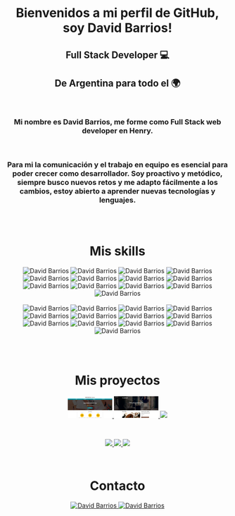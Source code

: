 <h1 align='center'>Bienvenidos a mi perfil de GitHub, soy David Barrios!</h1>

<h2 align="center">Full Stack Developer 💻</h2>
<h2 align="center">De Argentina para todo el 🌍</h2>
<br>
<h3 align="center">Mi nombre es David Barrios, me forme como Full Stack web developer en Henry.</h3><br>
<h3 align="center">
Para mi la comunicación y el trabajo en equipo es esencial para poder crecer como desarrollador. Soy proactivo y metódico, siempre busco nuevos retos y me adapto fácilmente a los cambios, estoy abierto a aprender nuevas tecnologías y lenguajes.
</h3>
<br>
<br>

<h1 align="center">Mis skills</h1>
<p align="center">
<img width="5%" src="https://cdn.jsdelivr.net/gh/devicons/devicon/icons/html5/html5-original-wordmark.svg" alt='David Barrios' />
<img width="5%" src="https://cdn.jsdelivr.net/gh/devicons/devicon/icons/css3/css3-original-wordmark.svg" alt='David Barrios' />
<img width="5%" src="https://cdn.jsdelivr.net/gh/devicons/devicon/icons/javascript/javascript-original.svg" alt='David Barrios' />
<img width="5%" src="https://cdn.jsdelivr.net/gh/devicons/devicon/icons/tailwindcss/tailwindcss-original-wordmark.svg" alt='David Barrios' />
<img width="5%" src="https://cdn.jsdelivr.net/gh/devicons/devicon/icons/bootstrap/bootstrap-original-wordmark.svg" alt='David Barrios' />
<img width="5%" src="https://cdn.jsdelivr.net/gh/devicons/devicon/icons/sass/sass-original.svg" alt='David Barrios' />
<img width="5%" src="https://cdn.jsdelivr.net/gh/devicons/devicon/icons/less/less-plain-wordmark.svg" alt='David Barrios' />
<img width="5%" src="https://cdn.jsdelivr.net/gh/devicons/devicon/icons/react/react-original-wordmark.svg" alt='David Barrios' />
<img width="5%" src="https://cdn.jsdelivr.net/gh/devicons/devicon/icons/redux/redux-original.svg" alt='David Barrios' />
<img width="5%" src="https://cdn.jsdelivr.net/gh/devicons/devicon/icons/express/express-original-wordmark.svg" alt='David Barrios' />
<img width="5%" src="https://cdn.jsdelivr.net/gh/devicons/devicon/icons/typescript/typescript-original.svg" alt='David Barrios' />
<img width="5%" src="https://cdn.jsdelivr.net/gh/devicons/devicon/icons/postgresql/postgresql-original-wordmark.svg" alt='David Barrios' />
<img width="5%" src="https://cdn.jsdelivr.net/gh/devicons/devicon/icons/sqlite/sqlite-original-wordmark.svg" alt='David Barrios' />
<br><br>
<img width="5%" src="https://cdn.jsdelivr.net/gh/devicons/devicon/icons/mysql/mysql-original-wordmark.svg" alt='David Barrios' />
<img width="5%" src="https://cdn.jsdelivr.net/gh/devicons/devicon/icons/sequelize/sequelize-original-wordmark.svg" alt='David Barrios' />
<img width="5%" src="https://cdn.jsdelivr.net/gh/devicons/devicon/icons/git/git-original-wordmark.svg" alt='David Barrios' />
<img width="5%" src="https://cdn.jsdelivr.net/gh/devicons/devicon/icons/nodejs/nodejs-original-wordmark.svg" alt='David Barrios' />
<img width="5%" src="https://cdn.jsdelivr.net/gh/devicons/devicon/icons/babel/babel-original.svg" alt='David Barrios' />
<img width="5%" src="https://cdn.jsdelivr.net/gh/devicons/devicon/icons/gulp/gulp-plain.svg" alt='David Barrios' />
<img width="5%" src="https://cdn.jsdelivr.net/gh/devicons/devicon/icons/jquery/jquery-original-wordmark.svg" alt='David Barrios' />
<img width="5%" src="https://cdn.jsdelivr.net/gh/devicons/devicon/icons/linux/linux-original.svg" alt='David Barrios' />
<img width="5%" src="https://cdn.jsdelivr.net/gh/devicons/devicon/icons/figma/figma-original.svg" alt='David Barrios' />
<img width="5%" src="https://cdn.jsdelivr.net/gh/devicons/devicon/icons/firebase/firebase-plain-wordmark.svg" alt='David Barrios' />
<img width="5%" src="https://cdn.jsdelivr.net/gh/devicons/devicon/icons/filezilla/filezilla-plain-wordmark.svg" alt='David Barrios' />
<img width="5%" src="https://cdn.jsdelivr.net/gh/devicons/devicon/icons/wordpress/wordpress-original.svg" alt='David Barrios' />
<img width="5%" src="https://cdn.jsdelivr.net/gh/devicons/devicon/icons/woocommerce/woocommerce-original-wordmark.svg" alt='David Barrios' />

</p>
<br>
<br>

 <h1 align="center">Mis proyectos</h1>
 
<p align='center'>
<a href="https://freelancer-db.netlify.app/">
 <img width="20%" src="./images/FREELANCE.jpg"/>
 </a>
 <a href="https://blogcafe-db.netlify.app/">
 <img width="20%" src="./images/CAFE.jpg"/>
 </a>
 <a href="https://frontedstore-db.netlify.app/">
 <img width="20%" src="../dabarrio/images/STORE.jpg"/>
 </a>
 </p>

<br>

<p align='center'>
<a href="https://dabarrio-todo-app.netlify.app/">
 <img width="20%" src="../dabarrio/images/todoApp.jpg"/>
 </a>
<a href="https://dabarrio-pi-dogs.vercel.app/">
 <img width="20%" src="../dabarrio/images/dabarrio-PI.jpg"/>
 </a>
<a href="https://pg-rgb-store-three.vercel.app/">
 <img width="20%" src="../dabarrio/images/PF.jpg"/>
 </a>
</p>

<br>
 <h1 align="center">Contacto</h1>
<p align="center">
<a href="https://www.linkedin.com/in/david-barrios-fullstack/">
<img width="5%" src="https://cdn.jsdelivr.net/gh/devicons/devicon/icons/linkedin/linkedin-original.svg" alt='David Barrios'/>
</a>
<a href="mailto:dev.dabarrio@gmail.com">
<img width="5%" src="https://cdn-icons-png.flaticon.com/512/281/281769.png" alt='David Barrios'/>
</a>
</p>
